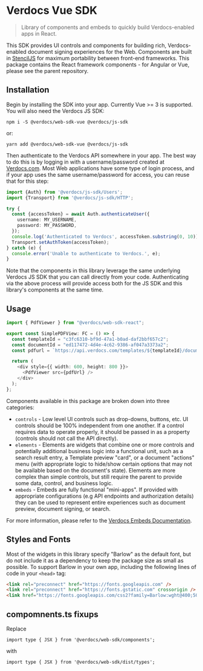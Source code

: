 # Verdocs Vue SDK

> Library of components and embeds to quickly build Verdocs-enabled apps in React.

This SDK provides UI controls and components for building rich, Verdocs-enabled document signing experiences for the Web. Components
are built in [StencilJS](https://stenciljs.com/) for maximum portability between front-end frameworks. This package contains the
React framework components - for Angular or Vue, please see the parent repository.

## Installation

Begin by installing the SDK into your app. Currently Vue >= 3 is supported. You will also need the Verdocs JS SDK:

    npm i -S @verdocs/web-sdk-vue @verdocs/js-sdk

or:

    yarn add @verdocs/web-sdk-vue @verdocs/js-sdk

Then authenticate to the Verdocs API somewhere in your app. The best way to do this is by logging in with a username/password
created at [Verdocs.com](https://verdocs.com). Most Web applications have some type of login process, and if your app uses the
same username/password for access, you can reuse that for this step:

```typescript
import {Auth} from '@verdocs/js-sdk/Users';
import {Transport} from '@verdocs/js-sdk/HTTP';

try {
  const {accessToken} = await Auth.authenticateUser({
    username: MY_USERNAME,
    password: MY_PASSWORD,
  });
  console.log('Authenticated to Verdocs', accessToken.substring(0, 10));
  Transport.setAuthToken(accessToken);
} catch (e) {
  console.error('Unable to authenticate to Verdocs.', e);
}
```

Note that the components in this library leverage the same underlying Verdocs JS SDK that you can call directly from your code.
Authenticating via the above process will provide access both for the JS SDK and this library's components at the same time.

## Usage

```typescript jsx
import { PdfViewer } from "@verdocs/web-sdk-react";

export const SimplePDFView: FC = () => {
  const templateId = "c3fc6310-bf9d-47a1-b0ad-daf2bbf657c2";
  const documentId = "ed117472-4d4e-4c62-9386-af047a3373a2";
  const pdfurl = `https://api.verdocs.com/templates/${templateId}/documents/${documentId}?file=true`;

  return (
    <div style={{ width: 600, height: 800 }}>
      <PdfViewer src={pdfUrl} />
    </div>
  );
};
```

Components available in this package are broken down into three categories:

- `controls` - Low level UI controls such as drop-downs, buttons, etc. UI controls should be 100% independent from one another. If
  a control requires data to operate properly, it should be passed in as a property (controls should not call the API directly).
- `elements` - Elements are widgets that combine one or more controls and potentially additional business logic into a functional unit,
  such as a search result entry, a Template preview "card", or a document "actions" menu (with appropriate logic to hide/show certain
  options that may not be available based on the document's state). Elements are more complex than simple controls, but still require the
  parent to provide some data, control, and business logic.
- `embeds` - Embeds are fully functional "mini-apps". If provided with appropriate configurations (e.g API endpoints and authorization
  details) they can be used to represent entire experiences such as document preview, document signing, or search.

For more information, please refer to the [Verdocs Embeds Documentation](https://developers.verdocs.com/embeds/index.html).

## Styles and Fonts

Most of the widgets in this library specify "Barlow" as the default font, but do not include it as a dependency to keep the package size
as small as possible. To support Barlow in your own app, including the following lines of code in your `<head>` tag:

```html
<link rel="preconnect" href="https://fonts.googleapis.com" />
<link rel="preconnect" href="https://fonts.gstatic.com" crossorigin />
<link href="https://fonts.googleapis.com/css2?family=Barlow:wght@400;500;700&display=swap" rel="stylesheet" />
```

## compomnents.ts fixups

Replace

`import type { JSX } from '@verdocs/web-sdk/components';`

with

`import type { JSX } from '@verdocs/web-sdk/dist/types';`
